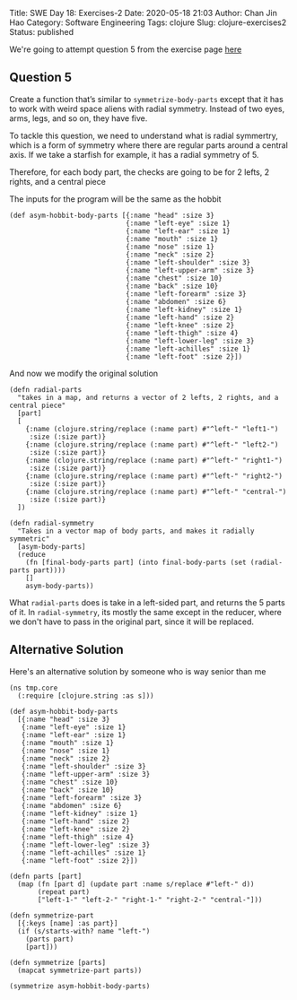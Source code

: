 Title: SWE Day 18: Exercises-2
Date: 2020-05-18 21:03
Author: Chan Jin Hao
Category: Software Engineering
Tags: clojure
Slug: clojure-exercises2
Status: published

We're going to attempt question 5 from the exercise page [here](https://www.braveclojure.com/do-things/#Exercises)


## Question 5

Create a function that’s similar to `symmetrize-body-parts` except that it has to work with weird space aliens with radial symmetry. Instead of two eyes, arms, legs, and so on, they have five.

To tackle this question, we need to understand what is radial symmertry, which is a form of symmetry where there are regular parts around a central axis. If we take a starfish for example, it has a radial symmetry of 5.

Therefore, for each body part, the checks are going to be for 2 lefts, 2 rights, and a central piece

The inputs for the program will be the same as the hobbit

```
(def asym-hobbit-body-parts [{:name "head" :size 3}
                             {:name "left-eye" :size 1}
                             {:name "left-ear" :size 1}
                             {:name "mouth" :size 1}
                             {:name "nose" :size 1}
                             {:name "neck" :size 2}
                             {:name "left-shoulder" :size 3}
                             {:name "left-upper-arm" :size 3}
                             {:name "chest" :size 10}
                             {:name "back" :size 10}
                             {:name "left-forearm" :size 3}
                             {:name "abdomen" :size 6}
                             {:name "left-kidney" :size 1}
                             {:name "left-hand" :size 2}
                             {:name "left-knee" :size 2}
                             {:name "left-thigh" :size 4}
                             {:name "left-lower-leg" :size 3}
                             {:name "left-achilles" :size 1}
                             {:name "left-foot" :size 2}])
```

And now we modify the original solution

```
(defn radial-parts
  "takes in a map, and returns a vector of 2 lefts, 2 rights, and a central piece"
  [part]
  [
    {:name (clojure.string/replace (:name part) #"^left-" "left1-")
     :size (:size part)}
    {:name (clojure.string/replace (:name part) #"^left-" "left2-")
     :size (:size part)}
    {:name (clojure.string/replace (:name part) #"^left-" "right1-")
     :size (:size part)}
    {:name (clojure.string/replace (:name part) #"^left-" "right2-")
     :size (:size part)}
    {:name (clojure.string/replace (:name part) #"^left-" "central-")
     :size (:size part)}
  ])

(defn radial-symmetry
  "Takes in a vector map of body parts, and makes it radially symmetric"
  [asym-body-parts]
  (reduce 
    (fn [final-body-parts part] (into final-body-parts (set (radial-parts part))))
    [] 
    asym-body-parts))
```

What `radial-parts` does is take in a left-sided part, and returns the 5 parts of it. In `radial-symmetry`, its mostly the same except in the reducer, where we don't have to pass in the original part, since it will be replaced.


## Alternative Solution

Here's an alternative solution by someone who is way senior than me

```
(ns tmp.core
  (:require [clojure.string :as s]))

(def asym-hobbit-body-parts
  [{:name "head" :size 3}
   {:name "left-eye" :size 1}
   {:name "left-ear" :size 1}
   {:name "mouth" :size 1}
   {:name "nose" :size 1}
   {:name "neck" :size 2}
   {:name "left-shoulder" :size 3}
   {:name "left-upper-arm" :size 3}
   {:name "chest" :size 10}
   {:name "back" :size 10}
   {:name "left-forearm" :size 3}
   {:name "abdomen" :size 6}
   {:name "left-kidney" :size 1}
   {:name "left-hand" :size 2}
   {:name "left-knee" :size 2}
   {:name "left-thigh" :size 4}
   {:name "left-lower-leg" :size 3}
   {:name "left-achilles" :size 1}
   {:name "left-foot" :size 2}])

(defn parts [part]
  (map (fn [part d] (update part :name s/replace #"left-" d))
       (repeat part)
       ["left-1-" "left-2-" "right-1-" "right-2-" "central-"]))

(defn symmetrize-part
  [{:keys [name] :as part}]
  (if (s/starts-with? name "left-")
    (parts part)
    [part]))

(defn symmetrize [parts]
  (mapcat symmetrize-part parts))

(symmetrize asym-hobbit-body-parts)
```

